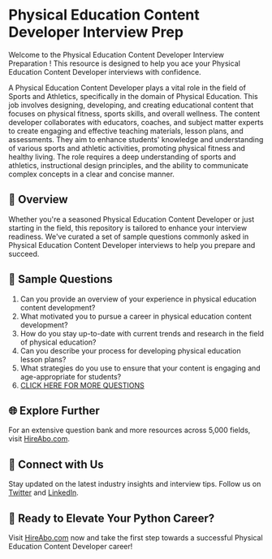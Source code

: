 # Physical Education Content Developer Interview Prep

Welcome to the Physical Education Content Developer Interview Preparation ! This resource is designed to help you ace your Physical Education Content Developer interviews with confidence.

A Physical Education Content Developer plays a vital role in the field of Sports and Athletics, specifically in the domain of Physical Education. This job involves designing, developing, and creating educational content that focuses on physical fitness, sports skills, and overall wellness. The content developer collaborates with educators, coaches, and subject matter experts to create engaging and effective teaching materials, lesson plans, and assessments. They aim to enhance students' knowledge and understanding of various sports and athletic activities, promoting physical fitness and healthy living. The role requires a deep understanding of sports and athletics, instructional design principles, and the ability to communicate complex concepts in a clear and concise manner.

## 🚀 Overview

Whether you're a seasoned Physical Education Content Developer or just starting in the field, this repository is tailored to enhance your interview readiness. We've curated a set of sample questions commonly asked in Physical Education Content Developer interviews to help you prepare and succeed.

## 📝 Sample Questions

1. Can you provide an overview of your experience in physical education content development?
2. What motivated you to pursue a career in physical education content development?
3. How do you stay up-to-date with current trends and research in the field of physical education?
4. Can you describe your process for developing physical education lesson plans?
5. What strategies do you use to ensure that your content is engaging and age-appropriate for students?
6. [CLICK HERE FOR MORE QUESTIONS](https://hireabo.com/job/15_4_32/Physical%20Education%20Content%20Developer)

## 🌐 Explore Further

For an extensive question bank and more resources across 5,000 fields, visit [HireAbo.com](https://www.hireabo.com).

## 📱 Connect with Us

Stay updated on the latest industry insights and interview tips. Follow us on [Twitter](https://twitter.com/hireabo) and [LinkedIn](https://www.linkedin.com/in/hire-abo-3609972a8/).

## 🚀 Ready to Elevate Your Python Career?

Visit [HireAbo.com](https://www.hireabo.com) now and take the first step towards a successful Physical Education Content Developer career!